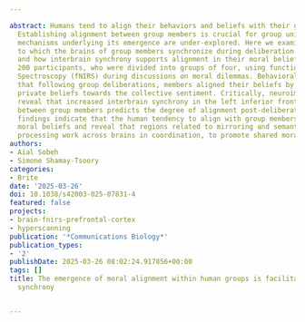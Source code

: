 ---
abstract: Humans tend to align their behaviors and beliefs with their group peers.
  Establishing alignment between group members is crucial for group unity, yet the
  mechanisms underlying its emergence are under-explored. Here we examined the extent
  to which the brains of group members synchronize during deliberation on moral issues,
  and how interbrain synchrony supports alignment in their moral beliefs. We scanned
  200 participants, who were divided into groups of four, using functional Near-Infrared
  Spectroscopy (fNIRS) during discussions on moral dilemmas. Behavioral results show
  that following group deliberations, members aligned their beliefs by adjusting their
  private beliefs towards the collective sentiment. Critically, neuroimaging results
  reveal that increased interbrain synchrony in the left inferior frontal gyrus (IFG)
  between group members predicts the degree of alignment post-deliberation. These
  findings indicate that the human tendency to align with group members extends to
  moral beliefs and reveal that regions related to mirroring and semantic sequence
  processing work across brains in coordination, to promote shared moral beliefs.
authors:
- Aial Sobeh
- Simone Shamay-Tsoory
categories:
- Brite
date: '2025-03-26'
doi: 10.1038/s42003-025-07831-4
featured: false
projects:
- brain-fnirs-prefrontal-cortex
- hyperscanning
publication: '*Communications Biology*'
publication_types:
- '2'
publishDate: 2025-03-26 08:02:24.917856+00:00
tags: []
title: The emergence of moral alignment within human groups is facilitated by interbrain
  synchrony

---
